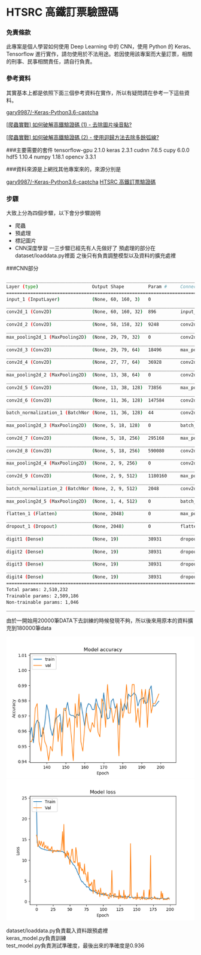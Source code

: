 ﻿# HTSRC 高鐵訂票驗證碼

### 免責條款

此專案是個人學習如何使用 Deep Learning 中的 CNN，使用 Python 的 Keras、Tensorflow 進行實作，請勿使用於不法用途。若因使用該專案而大量訂票，相關的刑事、民事相關責任，請自行負責。

### 參考資料

其實基本上都是依照下面三個參考資料在實作，所以有疑問請在參考一下這些資料。

[gary9987/-Keras-Python3.6-captcha](https://github.com/gary9987/-Keras-TensorFlow-Python3.6-)

[[爬蟲實戰] 如何破解高鐵驗證碼 (1) - 去除圖片噪音點?](https://www.youtube.com/watch?v=6HGbKdB4kVY)

[[爬蟲實戰] 如何破解高鐵驗證碼 (2) - 使用迴歸方法去除多餘弧線?](https://www.youtube.com/watch?v=4DHcOPSfC4c)

###主要需要的套件
tensorflow-gpu 2.1.0
keras 2.3.1
cudnn 7.6.5
cupy  6.0.0
hdf5 1.10.4
numpy 1.18.1
opencv 3.3.1

###資料來源是上網找其他專案來的，來源分別是

[gary9987/-Keras-Python3.6-captcha](https://github.com/gary9987/-Keras-TensorFlow-Python3.6-)
[HTSRC 高鐵訂票驗證碼](https://github.com/maxmilian/thsrc_captcha)

### 步驟
大致上分為四個步驟，以下會分步驟說明

- 爬蟲
- 預處理
- 標記圖片
- CNN深度學習
一三步驟已經先有人先做好了
預處理的部分在 dataset/loaddata.py裡面
之後只有負責調整模型以及資料的擴充處裡

###CNN部分
```sh
__________________________________________________________________________________________________
Layer (type)                    Output Shape         Param #     Connected to
==================================================================================================
input_1 (InputLayer)            (None, 60, 160, 3)   0
__________________________________________________________________________________________________
conv2d_1 (Conv2D)               (None, 60, 160, 32)  896         input_1[0][0]
__________________________________________________________________________________________________
conv2d_2 (Conv2D)               (None, 58, 158, 32)  9248        conv2d_1[0][0]
__________________________________________________________________________________________________
max_pooling2d_1 (MaxPooling2D)  (None, 29, 79, 32)   0           conv2d_2[0][0]
__________________________________________________________________________________________________
conv2d_3 (Conv2D)               (None, 29, 79, 64)   18496       max_pooling2d_1[0][0]
__________________________________________________________________________________________________
conv2d_4 (Conv2D)               (None, 27, 77, 64)   36928       conv2d_3[0][0]
__________________________________________________________________________________________________
max_pooling2d_2 (MaxPooling2D)  (None, 13, 38, 64)   0           conv2d_4[0][0]
__________________________________________________________________________________________________
conv2d_5 (Conv2D)               (None, 13, 38, 128)  73856       max_pooling2d_2[0][0]
__________________________________________________________________________________________________
conv2d_6 (Conv2D)               (None, 11, 36, 128)  147584      conv2d_5[0][0]
__________________________________________________________________________________________________
batch_normalization_1 (BatchNor (None, 11, 36, 128)  44          conv2d_6[0][0]
__________________________________________________________________________________________________
max_pooling2d_3 (MaxPooling2D)  (None, 5, 18, 128)   0           batch_normalization_1[0][0]
__________________________________________________________________________________________________
conv2d_7 (Conv2D)               (None, 5, 18, 256)   295168      max_pooling2d_3[0][0]
__________________________________________________________________________________________________
conv2d_8 (Conv2D)               (None, 5, 18, 256)   590080      conv2d_7[0][0]
__________________________________________________________________________________________________
max_pooling2d_4 (MaxPooling2D)  (None, 2, 9, 256)    0           conv2d_8[0][0]
__________________________________________________________________________________________________
conv2d_9 (Conv2D)               (None, 2, 9, 512)    1180160     max_pooling2d_4[0][0]
__________________________________________________________________________________________________
batch_normalization_2 (BatchNor (None, 2, 9, 512)    2048        conv2d_9[0][0]
__________________________________________________________________________________________________
max_pooling2d_5 (MaxPooling2D)  (None, 1, 4, 512)    0           batch_normalization_2[0][0]
__________________________________________________________________________________________________
flatten_1 (Flatten)             (None, 2048)         0           max_pooling2d_5[0][0]
__________________________________________________________________________________________________
dropout_1 (Dropout)             (None, 2048)         0           flatten_1[0][0]
__________________________________________________________________________________________________
digit1 (Dense)                  (None, 19)           38931       dropout_1[0][0]
__________________________________________________________________________________________________
digit2 (Dense)                  (None, 19)           38931       dropout_1[0][0]
__________________________________________________________________________________________________
digit3 (Dense)                  (None, 19)           38931       dropout_1[0][0]
__________________________________________________________________________________________________
digit4 (Dense)                  (None, 19)           38931       dropout_1[0][0]
==================================================================================================
Total params: 2,510,232
Trainable params: 2,509,186
Non-trainable params: 1,046
__________________________________________________________________________________________________

```
由於一開始用20000筆DATA下去訓練的時候發現不夠，所以後來用原本的資料擴充到180000筆data

![train history](generator_accuracy23.png)
![train loss](generator_loss23.png)

dataset/loaddata.py負責載入資料跟預處裡<br>
keras_model.py負責訓練<br>
test_model.py負責測試準確度，最後出來的準確度是0.936<br>